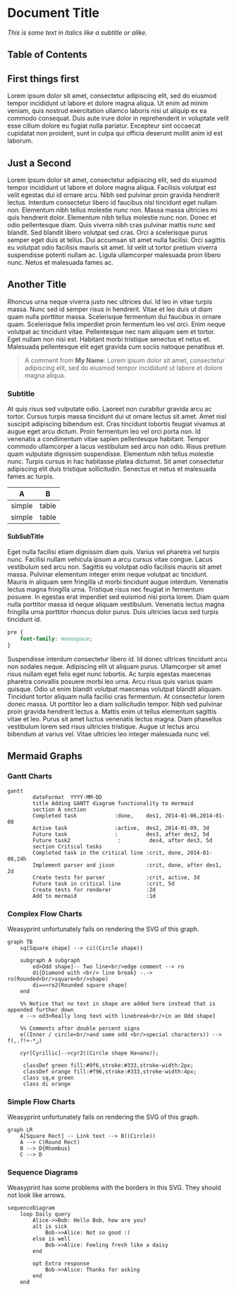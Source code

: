 # Document Title

_This is some text in italics like a subtitle or alike._

## Table of Contents

## First things first

Lorem ipsum dolor sit amet, consectetur adipiscing elit, sed do eiusmod tempor incididunt ut labore et dolore magna aliqua. Ut enim ad minim veniam, quis nostrud exercitation ullamco laboris nisi ut aliquip ex ea commodo consequat. Duis aute irure dolor in reprehenderit in voluptate velit esse cillum dolore eu fugiat nulla pariatur. Excepteur sint occaecat cupidatat non proident, sunt in culpa qui officia deserunt mollit anim id est laborum.

## Just a Second

Lorem ipsum dolor sit amet, consectetur adipiscing elit, sed do eiusmod tempor incididunt ut labore et dolore magna aliqua. Facilisis volutpat est velit egestas dui id ornare arcu. Nibh sed pulvinar proin gravida hendrerit lectus. Interdum consectetur libero id faucibus nisl tincidunt eget nullam non. Elementum nibh tellus molestie nunc non. Massa massa ultricies mi quis hendrerit dolor. Elementum nibh tellus molestie nunc non. Donec et odio pellentesque diam. Quis viverra nibh cras pulvinar mattis nunc sed blandit. Sed blandit libero volutpat sed cras. Orci a scelerisque purus semper eget duis at tellus. Dui accumsan sit amet nulla facilisi. Orci sagittis eu volutpat odio facilisis mauris sit amet. Id velit ut tortor pretium viverra suspendisse potenti nullam ac. Ligula ullamcorper malesuada proin libero nunc. Netus et malesuada fames ac.

## Another Title

Rhoncus urna neque viverra justo nec ultrices dui. Id leo in vitae turpis massa. Nunc sed id semper risus in hendrerit. Vitae et leo duis ut diam quam nulla porttitor massa. Scelerisque fermentum dui faucibus in ornare quam. Scelerisque felis imperdiet proin fermentum leo vel orci. Enim neque volutpat ac tincidunt vitae. Pellentesque nec nam aliquam sem et tortor. Eget nullam non nisi est. Habitant morbi tristique senectus et netus et. Malesuada pellentesque elit eget gravida cum sociis natoque penatibus et.

> A comment from __My Name__: Lorem ipsum dolor sit amet, consectetur adipiscing elit, sed do eiusmod tempor incididunt ut labore et dolore magna aliqua.

### Subtitle

At quis risus sed vulputate odio. Laoreet non curabitur gravida arcu ac tortor. Cursus turpis massa tincidunt dui ut ornare lectus sit amet. Amet nisl suscipit adipiscing bibendum est. Cras tincidunt lobortis feugiat vivamus at augue eget arcu dictum. Proin fermentum leo vel orci porta non. Id venenatis a condimentum vitae sapien pellentesque habitant. Tempor commodo ullamcorper a lacus vestibulum sed arcu non odio. Risus pretium quam vulputate dignissim suspendisse. Elementum nibh tellus molestie nunc. Turpis cursus in hac habitasse platea dictumst. Sit amet consectetur adipiscing elit duis tristique sollicitudin. Senectus et netus et malesuada fames ac turpis.

| A | B |
|- | - |
|simple|table|
|simple|table|

<div class="page-break"></div>

#### SubSubTitle

Eget nulla facilisi etiam dignissim diam quis. Varius vel pharetra vel turpis nunc. Facilisi nullam vehicula ipsum a arcu cursus vitae congue. Lacus vestibulum sed arcu non. Sagittis eu volutpat odio facilisis mauris sit amet massa. Pulvinar elementum integer enim neque volutpat ac tincidunt. Mauris in aliquam sem fringilla ut morbi tincidunt augue interdum. Venenatis lectus magna fringilla urna. Tristique risus nec feugiat in fermentum posuere. In egestas erat imperdiet sed euismod nisi porta lorem. Diam quam nulla porttitor massa id neque aliquam vestibulum. Venenatis lectus magna fringilla urna porttitor rhoncus dolor purus. Duis ultricies lacus sed turpis tincidunt id.

```css
pre {
    font-family: monospace;
}
```

Suspendisse interdum consectetur libero id. Id donec ultrices tincidunt arcu non sodales neque. Adipiscing elit ut aliquam purus. Ullamcorper sit amet risus nullam eget felis eget nunc lobortis. Ac turpis egestas maecenas pharetra convallis posuere morbi leo urna. Arcu risus quis varius quam quisque. Odio ut enim blandit volutpat maecenas volutpat blandit aliquam. Tincidunt tortor aliquam nulla facilisi cras fermentum. At consectetur lorem donec massa. Ut porttitor leo a diam sollicitudin tempor. Nibh sed pulvinar proin gravida hendrerit lectus a. Mattis enim ut tellus elementum sagittis vitae et leo. Purus sit amet luctus venenatis lectus magna. Diam phasellus vestibulum lorem sed risus ultricies tristique. Augue ut lectus arcu bibendum at varius vel. Vitae ultricies leo integer malesuada nunc vel.

## Mermaid Graphs

### Gantt Charts

```mermaid
gantt
        dateFormat  YYYY-MM-DD
        title Adding GANTT diagram functionality to mermaid
        section A section
        Completed task            :done,    des1, 2014-01-06,2014-01-08
        Active task               :active,  des2, 2014-01-09, 3d
        Future task               :         des3, after des2, 5d
        Future task2               :         des4, after des3, 5d
        section Critical tasks
        Completed task in the critical line :crit, done, 2014-01-06,24h
        Implement parser and jison          :crit, done, after des1, 2d
        Create tests for parser             :crit, active, 3d
        Future task in critical line        :crit, 5d
        Create tests for renderer           :2d
        Add to mermaid                      :1d
```

### Complex Flow Charts

Weasyprint unfortunately fails on rendering the SVG of this graph.

```mermaid
graph TB
    sq[Square shape] --> ci((Circle shape))

    subgraph A subgraph
        od>Odd shape]-- Two line<br/>edge comment --> ro
        di{Diamond with <br/> line break} -.-> ro(Rounded<br/>square<br/>shape)
        di==>ro2(Rounded square shape)
    end

    %% Notice that no text in shape are added here instead that is appended further down
    e --> od3>Really long text with linebreak<br/>in an Odd shape]

    %% Comments after double percent signs
    e((Inner / circle<br/>and some odd <br/>special characters)) --> f(,.?!+-*ز)

    cyr[Cyrillic]-->cyr2((Circle shape Начало));

     classDef green fill:#9f6,stroke:#333,stroke-width:2px;
     classDef orange fill:#f96,stroke:#333,stroke-width:4px;
     class sq,e green
     class di orange
```

### Simple Flow Charts

Weasyprint unfortunately fails on rendering the SVG of this graph.

```mermaid
graph LR
    A[Square Rect] -- Link text --> B((Circle))
    A --> C(Round Rect)
    B --> D{Rhombus}
    C --> D

```

### Sequence Diagrams

Weasyprint has some problems with the borders in this SVG. They should not look like arrows.

```mermaid
sequenceDiagram
    loop Daily query
        Alice->>Bob: Hello Bob, how are you?
        alt is sick
            Bob->>Alice: Not so good :(
        else is well
            Bob->>Alice: Feeling fresh like a daisy
        end

        opt Extra response
            Bob->>Alice: Thanks for asking
        end
    end
```
